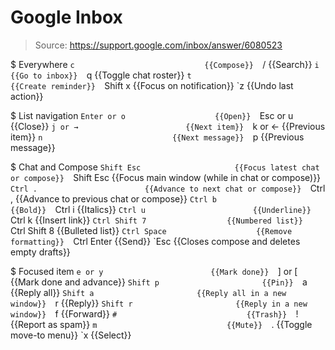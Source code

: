 # Google Inbox

> Source: https://support.google.com/inbox/answer/6080523

$ Everywhere
    `c                             {{Compose}} 
    `/                             {{Search}} 
    `i                             {{Go to inbox}} 
    `q                             {{Toggle chat roster}} 
    `t                             {{Create reminder}} 
    `Shift x                       {{Focus on notification}} 
    `z                             {{Undo last action}} 

$ List navigation
    `Enter or o                    {{Open}} 
    `Esc or u                      {{Close}} 
    `j or →                        {{Next item}} 
    `k or ←                        {{Previous item}} 
    `n                             {{Next message}} 
    `p                             {{Previous message}} 

$ Chat and Compose
    `Shift Esc                     {{Focus latest chat or compose}} 
    `Shift Esc                     {{Focus main window (while in chat or compose)}} 
    `Ctrl .                        {{Advance to next chat or compose}} 
    `Ctrl ,                        {{Advance to previous chat or compose}} 
    `Ctrl b                        {{Bold}} 
    `Ctrl i                        {{Italics}} 
    `Ctrl u                        {{Underline}} 
    `Ctrl k                        {{Insert link}} 
    `Ctrl Shift 7                  {{Numbered list}} 
    `Ctrl Shift 8                  {{Bulleted list}} 
    `Ctrl Space                    {{Remove formatting}} 
    `Ctrl Enter                    {{Send}} 
    `Esc                           {{Closes compose and deletes empty drafts}} 

$ Focused item
    `e or y                        {{Mark done}} 
    `] or [                        {{Mark done and advance}} 
    `Shift p                       {{Pin}} 
    `a                             {{Reply all}} 
    `Shift a                       {{Reply all in a new window}} 
    `r                             {{Reply}} 
    `Shift r                       {{Reply in a new window}} 
    `f                             {{Forward}} 
    `#                             {{Trash}} 
    `!                             {{Report as spam}} 
    `m                             {{Mute}} 
    `.                             {{Toggle move-to menu}} 
    `x                             {{Select}} 

